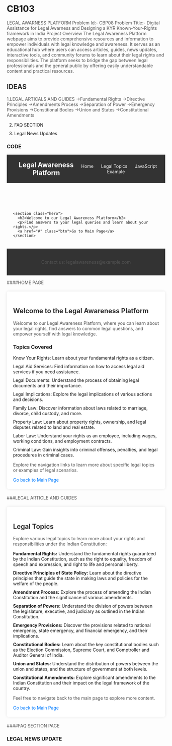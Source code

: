 # CB103
LEGAL AWARNESS PLATFORM
Problem Id:- CBP08 
Problem Title:- Digital Assistance for Legal Awarness and Designing a KYR Known-Your-Rights framework in India
Project Overview
The Legal Awareness Platform webpage aims to provide comprehensive
resources and information to empower individuals with legal knowledge and awareness.
It serves as an educational hub where users can access articles, guides, news updates,
interactive tools, and community forums to learn about their legal rights and responsibilities.
The platform seeks to bridge the gap between legal professionals and the general public by offering 
easily understandable content and practical resources.

## IDEAS
1.LEGAL ARTICALS AND GUIDES
->Fundamental Rights
->Directive Principles
->Amendments Process
->Separation of Power
->Emergency Provisions
->Constitional Bodies
->Union and States
->Constitutional Amendments

2. FAQ SECTION
3. Legal News Updates

### CODE


<!DOCTYPE html>
<html lang="en">
<head>
  <meta charset="UTF-8">
  <meta name="viewport" content="width=device-width, initial-scale=1.0">
  <title>Legal Awareness Platform</title>
  <style>
    
    body {
      font-family: Arial, sans-serif;
      margin: 0;
      padding: 0;
      background-color: #f4f4f4;
    }

    header {
      background-color: #333;
      color: #fff;
      padding: 20px;
      display: flex;
      justify-content: space-between;
      align-items: center;
    }

    .logo {
      margin: 0;
      font-size: 1.5em;
    }

    nav ul {
      list-style: none;
      padding: 0;
      margin: 0;
    }

    nav ul li {
      display: inline;
      margin-right: 20px;
    }

    nav ul li a {
      color: #fff;
      text-decoration: none;
      transition: color 0.3s ease;
    }

    nav ul li a:hover {
      color: #ffd700; 
    }

    main {
      padding: 20px;
    }

    footer {
      background-color: #333;
      color: #fff;
      text-align: center;
      padding: 20px;
    }

  
    iframe {
      border: none;
    }

    
    .hero {
      background-color: #fff;
      padding: 100px 0;
      text-align: center;
      box-shadow: 0 0 10px rgba(0, 0, 0, 0.1);
    }

    .hero h2 {
      font-size: 2.5em;
      margin-bottom: 20px;
    }

    .hero p {
      font-size: 1.2em;
      margin-bottom: 40px;
    }

    .btn {
      padding: 10px 20px;
      background-color: #333;
      color: #fff;
      text-decoration: none;
      border-radius: 5px;
      transition: background-color 0.3s ease, transform 0.3s ease; 
    }

    .btn:hover {
      background-color: #555;
      transform: scale(1.05); 
    }
  </style>
</head>
<body>
  
  <header>
    <h1 class="logo">Legal Awareness Platform</h1>
    <nav>
      <ul>
        <li><a href="home.html">Home</a></li>
        <li><a href="topics.html">Legal Topics</a></li>
        <li><a href="javascript.html">JavaScript Example</a></li>
      </ul>
    </nav>
  </header>

  
  <main>
    
    <section class="hero">
      <h2>Welcome to our Legal Awareness Platform</h2>
      <p>Find answers to your legal queries and learn about your rights.</p>
      <a href="#" class="btn">Go to Main Page</a>
    </section>
  </main>

  
  <footer>
    <p>Contact us: legalawareness@example.com</p>
  </footer>
</body>
</html>

####HOME PAGE
<!DOCTYPE html>
<html lang="en">
<head>
  <meta charset="UTF-8">
  <meta name="viewport" content="width=device-width, initial-scale=1.0">
  <title>Home - Legal Awareness Platform</title>
  <style>
    
    body {
      font-family: Arial, sans-serif;
      margin: 0;
      padding: 0;
      background-color: #f4f4f4;
    }

    section {
      max-width: 800px;
      margin: 0 auto;
      padding: 20px;
      background-color: #fff;
      box-shadow: 0 0 10px rgba(0, 0, 0, 0.1);
      border-radius: 5px;
    }

    h2 {
      color: #333;
    }

    p {
      color: #555;
    }

    ul {
      list-style: none;
      padding: 0;
    }

    li {
      margin-bottom: 10px;
    }

    a {
      color: #007bff;
      text-decoration: none;
    }

    a:hover {
      text-decoration: underline;
    }
  </style>
</head>
<body>
  
  <section>
    <h2>Welcome to the Legal Awareness Platform</h2>
    <p>Welcome to our Legal Awareness Platform, where you can learn about your legal rights, find answers to common legal questions, and empower yourself with legal knowledge.</p>
    <h3>Topics Covered</h3>
    <ul>
      <li>Know Your Rights: Learn about your fundamental rights as a citizen.</li>
      <li>Legal Aid Services: Find information on how to access legal aid services if you need assistance.</li>
      <li>Legal Documents: Understand the process of obtaining legal documents and their importance.</li>
      <li>Legal Implications: Explore the legal implications of various actions and decisions.</li>
      <li>Family Law: Discover information about laws related to marriage, divorce, child custody, and more.</li>
      <li>Property Law: Learn about property rights, ownership, and legal disputes related to land and real estate.</li>
      <li>Labor Law: Understand your rights as an employee, including wages, working conditions, and employment contracts.</li>
      <li>Criminal Law: Gain insights into criminal offenses, penalties, and legal procedures in criminal cases.</li>
    </ul>
    <p>Explore the navigation links to learn more about specific legal topics or examples of legal scenarios.</p>
    <a href="index.html">Go back to Main Page</a>
  </section>
</body>
</html>


###LEGAL ARTICLE AND GUIDES
<!DOCTYPE html>
<html lang="en">
<head>
  <meta charset="UTF-8">
  <meta name="viewport" content="width=device-width, initial-scale=1.0">
  <title>Legal Topics - Legal Awareness Platform</title>
  <style>
    
    body {
      font-family: Arial, sans-serif;
      margin: 0;
      padding: 0;
      background-color: #f4f4f4;
    }

    section {
      max-width: 800px;
      margin: 20px auto;
      padding: 20px;
      background-color: #fff;
      box-shadow: 0 0 10px rgba(0, 0, 0, 0.1);
      border-radius: 5px;
    }

    h2 {
      color: #333;
    }

    p {
      color: #555;
    }

    ul {
      list-style: none;
      padding: 0;
    }

    li {
      margin-bottom: 10px;
    }

    a {
      color: #007bff;
      text-decoration: none;
    }

    a:hover {
      text-decoration: underline;
    }
  </style>
</head>
<body>
  
  <section>
    <h2>Legal Topics</h2>
    <p>Explore various legal topics to learn more about your rights and responsibilities under the Indian Constitution:</p>
    <ul>
      <li><strong>Fundamental Rights:</strong> Understand the fundamental rights guaranteed by the Indian Constitution, such as the right to equality, freedom of speech and expression, and right to life and personal liberty.</li>
      <li><strong>Directive Principles of State Policy:</strong> Learn about the directive principles that guide the state in making laws and policies for the welfare of the people.</li>
      <li><strong>Amendment Process:</strong> Explore the process of amending the Indian Constitution and the significance of various amendments.</li>
      <li><strong>Separation of Powers:</strong> Understand the division of powers between the legislature, executive, and judiciary as outlined in the Indian Constitution.</li>
      <li><strong>Emergency Provisions:</strong> Discover the provisions related to national emergency, state emergency, and financial emergency, and their implications.</li>
      <li><strong>Constitutional Bodies:</strong> Learn about the key constitutional bodies such as the Election Commission, Supreme Court, and Comptroller and Auditor General of India.</li>
      <li><strong>Union and States:</strong> Understand the distribution of powers between the union and states, and the structure of government at both levels.</li>
      <li><strong>Constitutional Amendments:</strong> Explore significant amendments to the Indian Constitution and their impact on the legal framework of the country.</li>
    </ul>
    <p>Feel free to navigate back to the main page to explore more content.</p>
    <a href="index.html">Go back to Main Page</a>
  </section>
</body>
</html>

####FAQ SECTION PAGE


### LEGAL NEWS UPDATE
   
